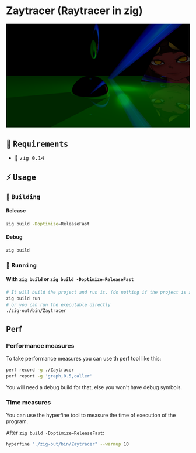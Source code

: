 # Zaytracer (Raytracer in zig)

![Rendered image of the raytracer](render.png)

## :bookmark_tabs: <samp>Requirements</samp>

- :cherry_blossom: <samp>zig 0.14</samp>

## :zap: <samp>Usage</samp>

### :construction_worker: <samp>Building</samp>

#### Release
```sh
zig build -Doptimize=ReleaseFast
```

#### Debug
```sh
zig build
```

### :rocket: <samp>Running</samp>

#### With `zig build` or `zig build -Doptimize=ReleaseFast`

```sh
# It will build the project and run it. (do nothing if the project is already built)
zig build run
# or you can run the executable directly
./zig-out/bin/Zaytracer
```

## Perf

### Performance measures

To take performance measures you can use th perf tool like this:
```sh
perf record -g ./Zaytracer
perf report -g 'graph,0.5,caller'
```

You will need a debug build for that, else you won't have debug symbols.

### Time measures

You can use the hyperfine tool to measure the time of execution of the program.

After `zig build -Doptimize=ReleaseFast`:
```sh
hyperfine "./zig-out/bin/Zaytracer" --warmup 10
```
